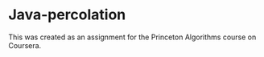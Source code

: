 # Java-percolation
This was created as an assignment for the Princeton Algorithms course on Coursera.
